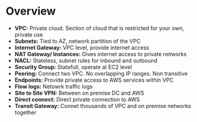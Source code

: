 # Overview

 - **VPC:** Private cloud. Section of cloud that is restricted for your own, private use
 - **Subnets:** Tied to AZ, network partition of the VPC
 - **Internet Gateway:** VPC level, provide internet access
 - **NAT Gateway/ Instances:** Gives internet access to private networks
 - **NACL:** Stateless, subnet rules for inbound and outbound
 - **Security Group:** Statefull, operate at EC2 level
 - **Peering:** Connect two VPC. No overlapping IP ranges. Non transitive
 - **Endpoints:** Provide private access to AWS services within VPC
 - **Flow logs:** Netowrk traffic logs
 - **Site to Site VPN:** Between on premise DC and AWS
 - **Direct connect:** Direct private connection to AWS
 - **Transit Gateway:** Connet thousands of VPC and on premise networks together